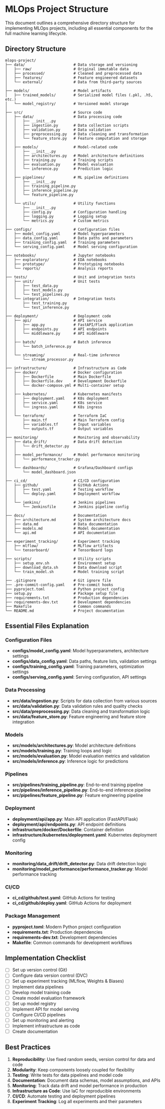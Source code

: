 # MLOps Project Structure

This document outlines a comprehensive directory structure for implementing MLOps projects, including all essential components for the full machine learning lifecycle.

## Directory Structure

```
mlops-project/
├── data/                      # Data storage and versioning
│   ├── raw/                   # Original immutable data
│   ├── processed/             # Cleaned and preprocessed data
│   ├── features/              # Feature engineered datasets
│   └── external/              # Data from third-party sources
│
├── models/                    # Model artifacts
│   ├── trained_models/        # Serialized model files (.pkl, .h5, etc.)
│   └── model_registry/        # Versioned model storage
│
├── src/                       # Source code
│   ├── data/                  # Data processing code
│   │   ├── __init__.py
│   │   ├── ingestion.py       # Data collection scripts
│   │   ├── validation.py      # Data validation
│   │   ├── preprocessing.py   # Data cleaning and transformation
│   │   └── feature_store.py   # Feature computation and storage
│   │
│   ├── models/                # Model-related code
│   │   ├── __init__.py
│   │   ├── architectures.py   # Model architecture definitions
│   │   ├── training.py        # Training scripts
│   │   ├── evaluation.py      # Model evaluation
│   │   └── inference.py       # Prediction logic
│   │
│   ├── pipelines/             # ML pipeline definitions
│   │   ├── __init__.py
│   │   ├── training_pipeline.py
│   │   ├── inference_pipeline.py
│   │   └── feature_pipeline.py
│   │
│   └── utils/                 # Utility functions
│       ├── __init__.py
│       ├── config.py          # Configuration handling
│       ├── logging.py         # Logging setup
│       └── metrics.py         # Custom metrics
│
├── configs/                   # Configuration files
│   ├── model_config.yaml      # Model hyperparameters
│   ├── data_config.yaml       # Data paths and parameters
│   ├── training_config.yaml   # Training parameters
│   └── serving_config.yaml    # Model serving configuration
│
├── notebooks/                 # Jupyter notebooks
│   ├── exploratory/           # EDA notebooks
│   ├── prototype/             # Prototyping notebooks
│   └── reports/               # Analysis reports
│
├── tests/                     # Unit and integration tests
│   ├── unit/                  # Unit tests
│   │   ├── test_data.py
│   │   ├── test_models.py
│   │   └── test_pipelines.py
│   └── integration/           # Integration tests
│       ├── test_training.py
│       └── test_inference.py
│
├── deployment/                # Deployment code
│   ├── api/                   # API service
│   │   ├── app.py             # FastAPI/Flask application
│   │   ├── endpoints.py       # API endpoints
│   │   └── middleware.py      # API middleware
│   │
│   ├── batch/                 # Batch inference
│   │   └── batch_inference.py
│   │
│   └── streaming/             # Real-time inference
│       └── stream_processor.py
│
├── infrastructure/            # Infrastructure as Code
│   ├── docker/                # Docker configuration
│   │   ├── Dockerfile         # Main Dockerfile
│   │   ├── Dockerfile.dev     # Development Dockerfile
│   │   └── docker-compose.yml # Multi-container setup
│   │
│   ├── kubernetes/            # Kubernetes manifests
│   │   ├── deployment.yaml    # K8s deployment
│   │   ├── service.yaml       # K8s service
│   │   └── ingress.yaml       # K8s ingress
│   │
│   └── terraform/             # Terraform IaC
│       ├── main.tf            # Main Terraform config
│       ├── variables.tf       # Input variables
│       └── outputs.tf         # Output variables
│
├── monitoring/                # Monitoring and observability
│   ├── data_drift/            # Data drift detection
│   │   └── drift_detector.py
│   │
│   ├── model_performance/     # Model performance monitoring
│   │   └── performance_tracker.py
│   │
│   └── dashboards/            # Grafana/Dashboard configs
│       └── model_dashboard.json
│
├── ci_cd/                     # CI/CD configuration
│   ├── github/                # GitHub Actions
│   │   ├── test.yaml          # Testing workflow
│   │   └── deploy.yaml        # Deployment workflow
│   │
│   └── jenkins/               # Jenkins pipelines
│       └── Jenkinsfile        # Jenkins pipeline config
│
├── docs/                      # Documentation
│   ├── architecture.md        # System architecture docs
│   ├── data.md                # Data documentation
│   ├── models.md              # Model documentation
│   └── api.md                 # API documentation
│
├── experiment_tracking/       # Experiment tracking
│   ├── mlflow/                # MLflow artifacts
│   └── tensorboard/           # TensorBoard logs
│
├── scripts/                   # Utility scripts
│   ├── setup_env.sh           # Environment setup
│   ├── download_data.sh       # Data download script
│   └── train_model.sh         # Model training script
│
├── .gitignore                 # Git ignore file
├── .pre-commit-config.yaml    # Pre-commit hooks
├── pyproject.toml             # Python project config
├── setup.py                   # Package setup file
├── requirements.txt           # Production dependencies
├── requirements-dev.txt       # Development dependencies
├── Makefile                   # Common commands
└── README.md                  # Project documentation
```

## Essential Files Explanation

### Configuration Files
- **configs/model_config.yaml**: Model hyperparameters, architecture settings
- **configs/data_config.yaml**: Data paths, feature lists, validation settings
- **configs/training_config.yaml**: Training parameters, optimization settings
- **configs/serving_config.yaml**: Serving configuration, API settings

### Data Processing
- **src/data/ingestion.py**: Scripts for data collection from various sources
- **src/data/validation.py**: Data validation rules and quality checks
- **src/data/preprocessing.py**: Data cleaning and transformation logic
- **src/data/feature_store.py**: Feature engineering and feature store integration

### Models
- **src/models/architectures.py**: Model architecture definitions
- **src/models/training.py**: Training loops and logic
- **src/models/evaluation.py**: Model evaluation metrics and validation
- **src/models/inference.py**: Inference logic for predictions

### Pipelines
- **src/pipelines/training_pipeline.py**: End-to-end training pipeline
- **src/pipelines/inference_pipeline.py**: End-to-end inference pipeline
- **src/pipelines/feature_pipeline.py**: Feature engineering pipeline

### Deployment
- **deployment/api/app.py**: Main API application (FastAPI/Flask)
- **deployment/api/endpoints.py**: API endpoint definitions
- **infrastructure/docker/Dockerfile**: Container definition
- **infrastructure/kubernetes/deployment.yaml**: Kubernetes deployment config

### Monitoring
- **monitoring/data_drift/drift_detector.py**: Data drift detection logic
- **monitoring/model_performance/performance_tracker.py**: Model performance tracking

### CI/CD
- **ci_cd/github/test.yaml**: GitHub Actions for testing
- **ci_cd/github/deploy.yaml**: GitHub Actions for deployment

### Package Management
- **pyproject.toml**: Modern Python project configuration
- **requirements.txt**: Production dependencies
- **requirements-dev.txt**: Development dependencies
- **Makefile**: Common commands for development workflows

## Implementation Checklist

- [ ] Set up version control (Git)
- [ ] Configure data version control (DVC)
- [ ] Set up experiment tracking (MLflow, Weights & Biases)
- [ ] Implement data pipelines
- [ ] Develop model training code
- [ ] Create model evaluation framework
- [ ] Set up model registry
- [ ] Implement API for model serving
- [ ] Configure CI/CD pipelines
- [ ] Set up monitoring and alerting
- [ ] Implement infrastructure as code
- [ ] Create documentation

## Best Practices

1. **Reproducibility**: Use fixed random seeds, version control for data and code
2. **Modularity**: Keep components loosely coupled for flexibility
3. **Testing**: Write tests for data pipelines and model code
4. **Documentation**: Document data schemas, model assumptions, and APIs
5. **Monitoring**: Track data drift and model performance in production
6. **Infrastructure as Code**: Use IaC for reproducible environments
7. **CI/CD**: Automate testing and deployment pipelines
8. **Experiment Tracking**: Log all experiments and their parameters